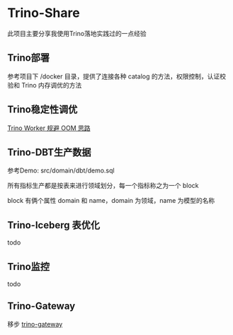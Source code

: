 # Trino-Share
此项目主要分享我使用Trino落地实践过的一点经验

## Trino部署
参考项目下 /docker 目录，提供了连接各种 catalog 的方法，权限控制，认证校验和 Trino 内存调优的方法

## Trino稳定性调优
[Trino Worker 规避 OOM 思路](./doc/Trino-worker-memory-optimization.md)

## Trino-DBT生产数据
参考Demo: src/domain/dbt/demo.sql

所有指标生产都是按表来进行领域划分，每一个指标称之为一个 block

block 有俩个属性 domain 和 name，domain 为领域，name 为模型的名称

## Trino-Iceberg 表优化
todo

## Trino监控
todo

## Trino-Gateway
移步 [trino-gateway](https://github.com/meicanhong/trino-gateway)